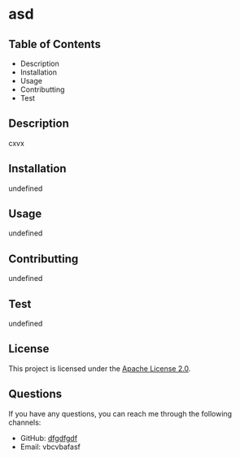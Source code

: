 
  # asd
  
  ## Table of Contents
  - Description
  - Installation
  - Usage
  - Contributting
  - Test
  
  
  ## Description
  cxvx
  
  ## Installation
  undefined

  ## Usage
  undefined


  ## Contributting
  undefined

  ## Test
  undefined

  ## License

This project is licensed under the [Apache License 2.0](https://opensource.org/licenses/Apache-2.0).

## Questions

If you have any questions, you can reach me through the following channels:
- GitHub: [dfgdfgdf](https://github.com/dfgdfgdf)
- Email: vbcvbafasf
  